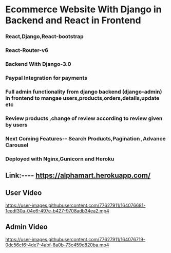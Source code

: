 # Ecommerce Website With Django in Backend and React in Frontend

### React,Django,React-bootstrap

### React-Router-v6

### Backend With Django-3.0

### Paypal Integration for payments

### Full admin functionality from django backend (django-admin) in frontend to mangae users,products,orders,details,update etc

### Review products ,change of review according to review given by users

### Next Coming Features-- Search Products,Pagination ,Advance Carousel

### Deployed with Nginx,Gunicorn and Heroku

## Link:----  https://alphamart.herokuapp.com/


## User Video

https://user-images.githubusercontent.com/77627911/164076681-1eedf30a-04e6-497e-b427-9708adb34ea2.mp4

## Admin Video

https://user-images.githubusercontent.com/77627911/164076719-0dc56cf6-4de7-4abf-8a0b-73c459d820ba.mp4

